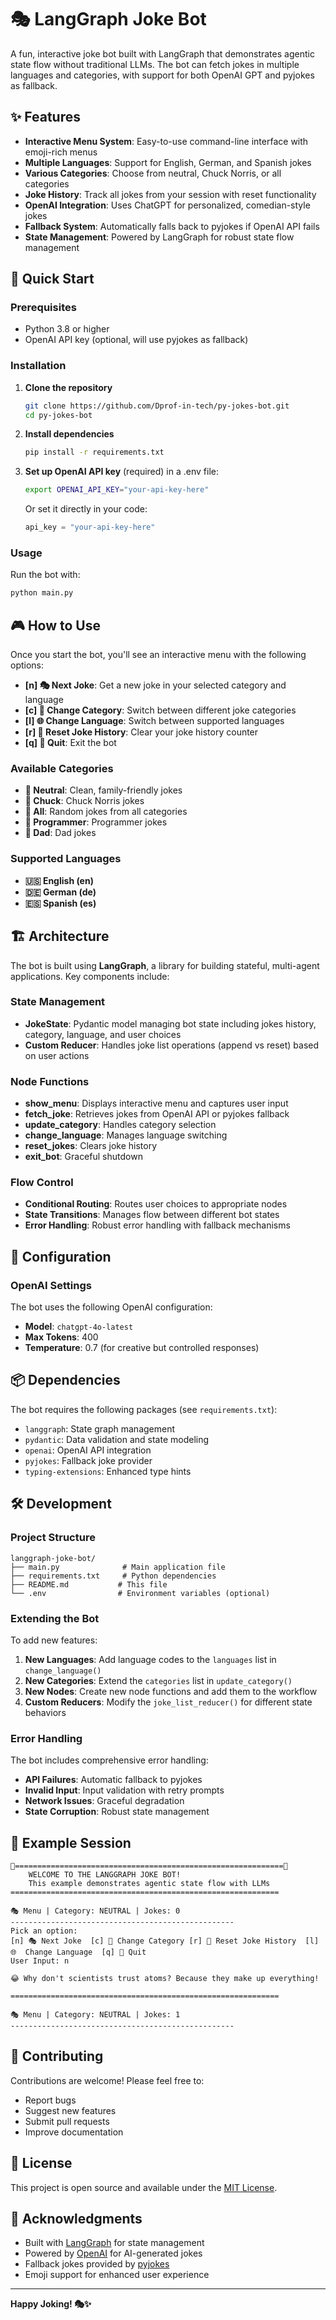 # 🎭 LangGraph Joke Bot

A fun, interactive joke bot built with LangGraph that demonstrates agentic state flow without traditional LLMs. The bot can fetch jokes in multiple languages and categories, with support for both OpenAI GPT and pyjokes as fallback.

## ✨ Features

- **Interactive Menu System**: Easy-to-use command-line interface with emoji-rich menus
- **Multiple Languages**: Support for English, German, and Spanish jokes
- **Various Categories**: Choose from neutral, Chuck Norris, or all categories
- **Joke History**: Track all jokes from your session with reset functionality
- **OpenAI Integration**: Uses ChatGPT for personalized, comedian-style jokes
- **Fallback System**: Automatically falls back to pyjokes if OpenAI API fails
- **State Management**: Powered by LangGraph for robust state flow management

## 🚀 Quick Start

### Prerequisites

- Python 3.8 or higher
- OpenAI API key (optional, will use pyjokes as fallback)

### Installation

1. **Clone the repository**
   ```bash
   git clone https://github.com/Dprof-in-tech/py-jokes-bot.git
   cd py-jokes-bot
   ```

2. **Install dependencies**
   ```bash
   pip install -r requirements.txt
   ```

3. **Set up OpenAI API key** (required)
    in a .env file:
   ```bash
   export OPENAI_API_KEY="your-api-key-here"
   ```
   
   Or set it directly in your code:
   ```python
   api_key = "your-api-key-here"
   ```

### Usage

Run the bot with:
```bash
python main.py
```

## 🎮 How to Use

Once you start the bot, you'll see an interactive menu with the following options:

- **[n] 🎭 Next Joke**: Get a new joke in your selected category and language
- **[c] 📂 Change Category**: Switch between different joke categories
- **[l] 🌐 Change Language**: Switch between supported languages
- **[r] 🔁 Reset Joke History**: Clear your joke history counter
- **[q] 🚪 Quit**: Exit the bot

### Available Categories

- **🎯 Neutral**: Clean, family-friendly jokes
- **🥋 Chuck**: Chuck Norris jokes
- **🌟 All**: Random jokes from all categories
- **🌟 Programmer**: Programmer jokes
- **🌟 Dad**: Dad jokes

### Supported Languages

- **🇺🇸 English (en)**
- **🇩🇪 German (de)**
- **🇪🇸 Spanish (es)**

## 🏗️ Architecture

The bot is built using **LangGraph**, a library for building stateful, multi-agent applications. Key components include:

### State Management
- **JokeState**: Pydantic model managing bot state including jokes history, category, language, and user choices
- **Custom Reducer**: Handles joke list operations (append vs reset) based on user actions

### Node Functions
- **show_menu**: Displays interactive menu and captures user input
- **fetch_joke**: Retrieves jokes from OpenAI API or pyjokes fallback
- **update_category**: Handles category selection
- **change_language**: Manages language switching
- **reset_jokes**: Clears joke history
- **exit_bot**: Graceful shutdown

### Flow Control
- **Conditional Routing**: Routes user choices to appropriate nodes
- **State Transitions**: Manages flow between different bot states
- **Error Handling**: Robust error handling with fallback mechanisms

## 🔧 Configuration

### OpenAI Settings
The bot uses the following OpenAI configuration:
- **Model**: `chatgpt-4o-latest`
- **Max Tokens**: 400
- **Temperature**: 0.7 (for creative but controlled responses)

## 📦 Dependencies

The bot requires the following packages (see `requirements.txt`):

- `langgraph`: State graph management
- `pydantic`: Data validation and state modeling
- `openai`: OpenAI API integration
- `pyjokes`: Fallback joke provider
- `typing-extensions`: Enhanced type hints

## 🛠️ Development

### Project Structure
```
langgraph-joke-bot/
├── main.py              # Main application file
├── requirements.txt     # Python dependencies
├── README.md           # This file
└── .env                # Environment variables (optional)
```

### Extending the Bot

To add new features:

1. **New Languages**: Add language codes to the `languages` list in `change_language()`
2. **New Categories**: Extend the `categories` list in `update_category()`
3. **New Nodes**: Create new node functions and add them to the workflow
4. **Custom Reducers**: Modify the `joke_list_reducer()` for different state behaviors

### Error Handling

The bot includes comprehensive error handling:
- **API Failures**: Automatic fallback to pyjokes
- **Invalid Input**: Input validation with retry prompts
- **Network Issues**: Graceful degradation
- **State Corruption**: Robust state management

## 🎯 Example Session

```
🎉============================================================🎉
    WELCOME TO THE LANGGRAPH JOKE BOT!
    This example demonstrates agentic state flow with LLMs
============================================================

🎭 Menu | Category: NEUTRAL | Jokes: 0
--------------------------------------------------
Pick an option:
[n] 🎭 Next Joke  [c] 📂 Change Category [r] 🔁 Reset Joke History  [l]  🌐  Change Language  [q] 🚪 Quit
User Input: n

😂 Why don't scientists trust atoms? Because they make up everything!

============================================================

🎭 Menu | Category: NEUTRAL | Jokes: 1
--------------------------------------------------
```

## 🤝 Contributing

Contributions are welcome! Please feel free to:
- Report bugs
- Suggest new features
- Submit pull requests
- Improve documentation

## 📝 License

This project is open source and available under the [MIT License](LICENSE).

## 🙏 Acknowledgments

- Built with [LangGraph](https://github.com/langchain-ai/langgraph) for state management
- Powered by [OpenAI](https://openai.com) for AI-generated jokes
- Fallback jokes provided by [pyjokes](https://github.com/pyjokes/pyjokes)
- Emoji support for enhanced user experience

---

**Happy Joking! 🎭✨**